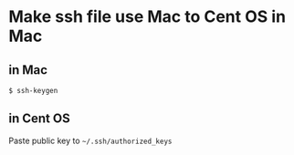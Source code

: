 # Make ssh file use Mac to Cent OS in Mac

## in Mac
```
$ ssh-keygen
```

## in Cent OS
Paste public key to `~/.ssh/authorized_keys`
